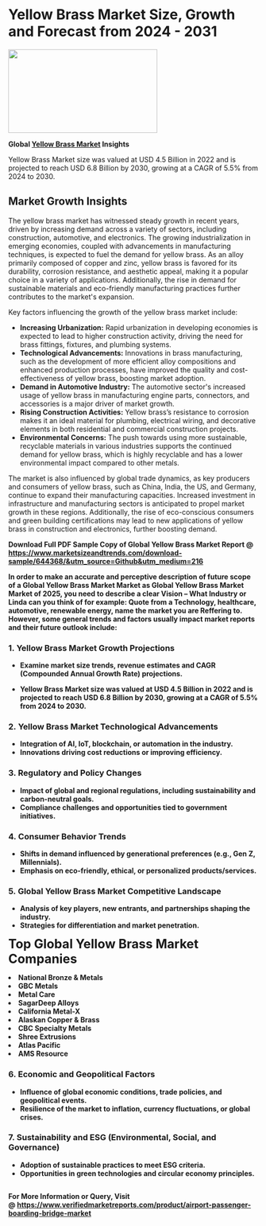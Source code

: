 <H1>Yellow Brass Market Size, Growth and Forecast from 2024 - 2031</H1><img class="aligncenter size-medium wp-image-584254" src="https://thirdeyenews.in/wp-content/uploads/2024/09/Global-Market-Research-300x168.jpeg" alt="" width="300" height="168" /><p><strong>Global&nbsp;<a href="https://www.marketsizeandtrends.com/download-sample/644368/&amp;utm_source=Github&utm_medium=216">Yellow Brass Market</a> Insights</strong></p><p>Yellow Brass Market size was valued at USD 4.5 Billion in 2022 and is projected to reach USD 6.8 Billion by 2030, growing at a CAGR of 5.5% from 2024 to 2030.</p><p><h2>Market Growth Insights</h2> <p>The yellow brass market has witnessed steady growth in recent years, driven by increasing demand across a variety of sectors, including construction, automotive, and electronics. The growing industrialization in emerging economies, coupled with advancements in manufacturing techniques, is expected to fuel the demand for yellow brass. As an alloy primarily composed of copper and zinc, yellow brass is favored for its durability, corrosion resistance, and aesthetic appeal, making it a popular choice in a variety of applications. Additionally, the rise in demand for sustainable materials and eco-friendly manufacturing practices further contributes to the market's expansion.</p> <p><strong></strong></p> <p>Key factors influencing the growth of the yellow brass market include: </p> <ul> <li><strong>Increasing Urbanization:</strong> Rapid urbanization in developing economies is expected to lead to higher construction activity, driving the need for brass fittings, fixtures, and plumbing systems.</li> <li><strong>Technological Advancements:</strong> Innovations in brass manufacturing, such as the development of more efficient alloy compositions and enhanced production processes, have improved the quality and cost-effectiveness of yellow brass, boosting market adoption.</li> <li><strong>Demand in Automotive Industry:</strong> The automotive sector's increased usage of yellow brass in manufacturing engine parts, connectors, and accessories is a major driver of market growth.</li> <li><strong>Rising Construction Activities:</strong> Yellow brass’s resistance to corrosion makes it an ideal material for plumbing, electrical wiring, and decorative elements in both residential and commercial construction projects.</li> <li><strong>Environmental Concerns:</strong> The push towards using more sustainable, recyclable materials in various industries supports the continued demand for yellow brass, which is highly recyclable and has a lower environmental impact compared to other metals.</li> </ul> <p>The market is also influenced by global trade dynamics, as key producers and consumers of yellow brass, such as China, India, the US, and Germany, continue to expand their manufacturing capacities. Increased investment in infrastructure and manufacturing sectors is anticipated to propel market growth in these regions. Additionally, the rise of eco-conscious consumers and green building certifications may lead to new applications of yellow brass in construction and electronics, further boosting demand.</p> <p><strong></p><p><span class=""><strong>Download Full PDF Sample Copy of Global Yellow Brass Market Report</strong> @ <a href="https://www.marketsizeandtrends.com/download-sample/644368/&amp;utm_source=Github&utm_medium=216" target="_blank">https://www.marketsizeandtrends.com/download-sample/644368/&amp;utm_source=Github&utm_medium=216</a></span></p><p>In order to make an accurate and perceptive description of future scope of a Global&nbsp;Yellow Brass Market Market as Global&nbsp;Yellow Brass Market Market of 2025, you need to describe a clear Vision &ndash; What Industry or Linda can you think of for example: Quote from a Technology, healthcare, automotive, renewable energy, name the market you are Reffering to. However, some general trends and factors usually impact market reports and their future outlook include:</p><h3>1.&nbsp;<strong>Yellow Brass Market Growth Projections</strong></h3><ul><li>Examine market size trends, revenue estimates and CAGR (Compounded Annual Growth Rate) projections.</li><li><p>Yellow Brass Market size was valued at USD 4.5 Billion in 2022 and is projected to reach USD 6.8 Billion by 2030, growing at a CAGR of 5.5% from 2024 to 2030.</p></li></ul><h3>2.&nbsp;<strong>Yellow Brass Market Technological Advancements</strong></h3><ul><li>Integration of AI, IoT, blockchain, or automation in the industry.</li><li>Innovations driving cost reductions or improving efficiency.</li></ul><h3>3.&nbsp;<strong>Regulatory and Policy Changes</strong></h3><ul><li>Impact of global and regional regulations, including sustainability and carbon-neutral goals.</li><li>Compliance challenges and opportunities tied to government initiatives.</li></ul><h3>4.&nbsp;<strong>Consumer Behavior Trends</strong></h3><ul><li>Shifts in demand influenced by generational preferences (e.g., Gen Z, Millennials).</li><li>Emphasis on eco-friendly, ethical, or personalized products/services.</li></ul><h3>5.&nbsp;<strong>Global Yellow Brass Market Competitive Landscape</strong></h3><ul><li>Analysis of key players, new entrants, and partnerships shaping the industry.</li><li>Strategies for differentiation and market penetration.</li></ul><p data-pm-slice="1 1 []"><span style="color: inherit; font-family: inherit; font-size: 25px;">Top Global Yellow Brass Market Companies</span></p><div class="" data-test-id=""><p><li>National Bronze & Metals</li><li> GBC Metals</li><li> Metal Care</li><li> SagarDeep Alloys</li><li> California Metal-X</li><li> Alaskan Copper & Brass</li><li> CBC Specialty Metals</li><li> Shree Extrusions</li><li> Atlas Pacific</li><li> AMS Resource</li></p></div><h3>6.&nbsp;<strong>Economic and Geopolitical Factors</strong></h3><ul><li>Influence of global economic conditions, trade policies, and geopolitical events.</li><li>Resilience of the market to inflation, currency fluctuations, or global crises.</li></ul><h3>7.&nbsp;<strong>Sustainability and ESG (Environmental, Social, and Governance)</strong></h3><ul><li>Adoption of sustainable practices to meet ESG criteria.</li><li>Opportunities in green technologies and circular economy principles.</li></ul><h2><strong style="font-size: 14px;">For More Information or Query, Visit @&nbsp;</strong><a style="background-color: #ffffff; font-size: 14px;" href="https://www.marketsizeandtrends.com/report/yellow-brass-market/" target="_blank">https://www.verifiedmarketreports.com/product/airport-passenger-boarding-bridge-market</a></h2>
